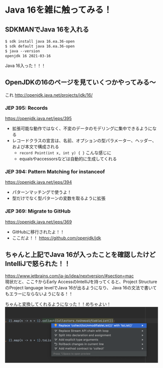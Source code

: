 # Java 16を雑に触ってみる！

## SDKMANでJava 16を入れる
```
$ sdk install java 16.ea.36-open
$ sdk default java 16.ea.36-open
$ java --version 
openjdk 16 2021-03-16
```

Java 16入った！！！

## OpenJDKの16のページを見ていくつかやってみる〜
これ http://openjdk.java.net/projects/jdk/16/

### JEP 395: Records
https://openjdk.java.net/jeps/395

- 拡張可能な動作ではなく、不変のデータのモデリングに集中できるようになる
- レコードクラスの宣言は、名前、オプションの型パラメーター、ヘッダー、および本文で構成される
    - `record Point(int x, int y) { }` こんな感じに
    - equalsやaccessorsなどは自動的に生成してくれる

### JEP 394: Pattern Matching for instanceof
https://openjdk.java.net/jeps/394

- パターンマッチングで使うよ！
- 型だけでなく型パターンの変数を取るように拡張

### JEP 369: Migrate to GitHub
https://openjdk.java.net/jeps/369

- GitHubに移行されたよ！！
- ここだよ！！ https://github.com/openjdk/jdk

## ちゃんと上記でJava 16が入ったことを確認したけどIntelliJで怒られた！！
https://www.jetbrains.com/ja-jp/idea/nextversion/#section=mac  
現状だと、ここ↑からEarly AccessのIntelliJを持ってくると、Project StructureのProject language levelでJava 16が出るようになり、
Java 16の文法で書いてもエラーにならないようになる！！

ちゃんと変換してくれるようになった！！めちゃよい！
![toList](img/toList.png)
